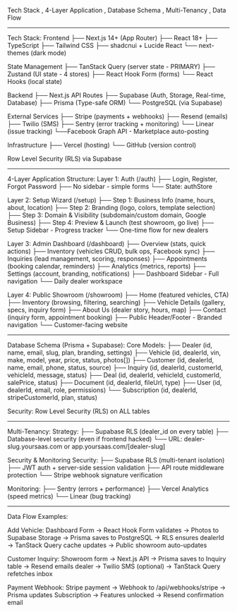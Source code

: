 
Tech Stack , 4-Layer Application , Database Schema , Multi-Tenancy , Data Flow


------------------------------------------------------------------------------------------



Tech Stack:
Frontend
├── Next.js 14+ (App Router)
├── React 18+
├── TypeScript
├── Tailwind CSS
├── shadcnui + Lucide React
└── next-themes (dark mode)

State Management
├── TanStack Query (server state - PRIMARY)
├── Zustand (UI state - 4 stores)
├── React Hook Form (forms)
└── React Hooks (local state)

Backend
├── Next.js API Routes
├── Supabase (Auth, Storage, Real-time, Database)
├── Prisma (Type-safe ORM)
└── PostgreSQL (via Supabase)

External Services
├── Stripe (payments + webhooks)
├── Resend (emails)
├── Twilio (SMS)
├── Sentry (error tracking + monitoring)
└── Linear (issue tracking)
└──Facebook Graph API - Marketplace auto-posting

Infrastructure
├── Vercel (hosting)
└── GitHub (version control)

Row Level Security (RLS) via Supabase

--------------------------------------------------------------------------------------------------------------

4-Layer Application Structure:
Layer 1: Auth (/auth)
├── Login, Register, Forgot Password
├── No sidebar - simple forms
└── State: authStore

Layer 2: Setup Wizard (/setup)
├── Step 1: Business Info (name, hours, about, location)
├── Step 2: Branding (logo, colors, template selection)
├── Step 3: Domain & Visibility (subdomain/custom domain, Google Business)
├── Step 4: Preview & Launch (test showroom, go live)
├── Setup Sidebar - Progress tracker
└── One-time flow for new dealers

Layer 3: Admin Dashboard (/dashboard)
├── Overview (stats, quick actions)
├── Inventory (vehicles CRUD, bulk ops, Facebook sync)
├── Inquiries (lead management, scoring, responses)
├── Appointments (booking calendar, reminders)
├── Analytics (metrics, reports)
├── Settings (account, branding, notifications)
├── Dashboard Sidebar - Full navigation
└── Daily dealer workspace

Layer 4: Public Showroom (/showroom)
├── Home (featured vehicles, CTA)
├── Inventory (browsing, filtering, searching)
├── Vehicle Details (gallery, specs, inquiry form)
├── About Us (dealer story, hours, map)
├── Contact (inquiry form, appointment booking)
├── Public Header/Footer - Branded navigation
└── Customer-facing website

--------------------------------------------------------------------------------------------------------------

Database Schema (Prisma + Supabase):
Core Models:
├── Dealer (id, name, email, slug, plan, branding, settings)
├── Vehicle (id, dealerId, vin, make, model, year, price, status, photos[])
├── Customer (id, dealerId, name, email, phone, status, source)
├── Inquiry (id, dealerId, customerId, vehicleId, message, status)
├── Deal (id, dealerId, vehicleId, customerId, salePrice, status)
├── Document (id, dealerId, fileUrl, type)
├── User (id, dealerId, email, role, permissions)
└── Subscription (id, dealerId, stripeCustomerId, plan, status)

Security: Row Level Security (RLS) on ALL tables

--------------------------------------------------------------------------------------------------------------

Multi-Tenancy:
Strategy:
├── Supabase RLS (dealer_id on every table)
├── Database-level security (even if frontend hacked)
└── URL: dealer-slug.yoursaas.com or app.yoursaas.com/[dealer-slug]

Security & Monitoring
Security:
├── Supabase RLS (multi-tenant isolation)
├── JWT auth + server-side session validation
├── API route middleware protection
└── Stripe webhook signature verification

Monitoring:
├── Sentry (errors + performance)
├── Vercel Analytics (speed metrics)
└── Linear (bug tracking)

--------------------------------------------------------------------------------------------------------------

Data Flow Examples:

Add Vehicle:
Dashboard Form 
→ React Hook Form validates 
→ Photos to Supabase Storage 
→ Prisma saves to PostgreSQL 
→ RLS ensures dealerId 
→ TanStack Query cache updates 
→ Public showroom auto-updates

Customer Inquiry:
Showroom form → Next.js API 
→ Prisma saves to Inquiry table 
→ Resend emails dealer 
→ Twilio SMS (optional) → TanStack Query refetches inbox

Payment Webhook:
Stripe payment 
→ Webhook to /api/webhooks/stripe 
→ Prisma updates Subscription 
→ Features unlocked → Resend confirmation email